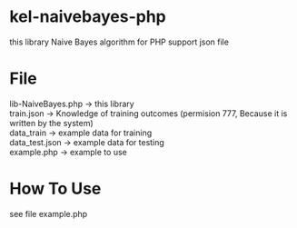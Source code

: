 # kel-naivebayes-php
this library Naive Bayes algorithm for PHP support json file

# File
lib-NaiveBayes.php -> this library <br>
train.json -> Knowledge of training outcomes (permision 777, Because it is written by the system) <br>
data_train -> example data for training <br>
data_test.json -> example data for testing <br>
example.php -> example to use <br>

# How To Use
see file example.php
